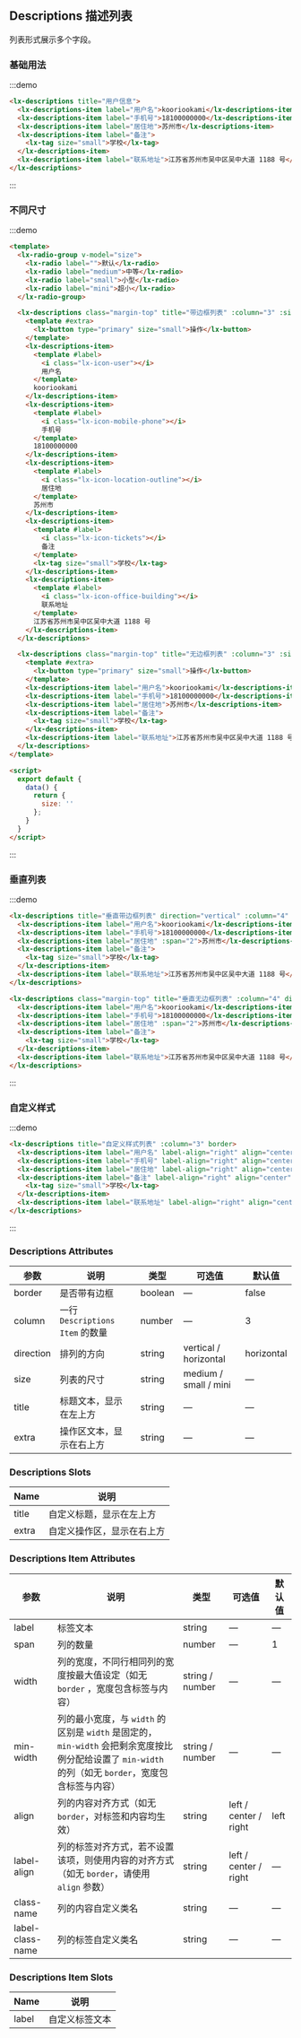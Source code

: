 ## Descriptions 描述列表

列表形式展示多个字段。

### 基础用法

:::demo

```html
<lx-descriptions title="用户信息">
  <lx-descriptions-item label="用户名">kooriookami</lx-descriptions-item>
  <lx-descriptions-item label="手机号">18100000000</lx-descriptions-item>
  <lx-descriptions-item label="居住地">苏州市</lx-descriptions-item>
  <lx-descriptions-item label="备注">
    <lx-tag size="small">学校</lx-tag>
  </lx-descriptions-item>
  <lx-descriptions-item label="联系地址">江苏省苏州市吴中区吴中大道 1188 号</lx-descriptions-item>
</lx-descriptions>
```
:::

### 不同尺寸

:::demo

```html
<template>
  <lx-radio-group v-model="size">
    <lx-radio label="">默认</lx-radio>
    <lx-radio label="medium">中等</lx-radio>
    <lx-radio label="small">小型</lx-radio>
    <lx-radio label="mini">超小</lx-radio>
  </lx-radio-group>

  <lx-descriptions class="margin-top" title="带边框列表" :column="3" :size="size" border>
    <template #extra>
      <lx-button type="primary" size="small">操作</lx-button>
    </template>
    <lx-descriptions-item>
      <template #label>
        <i class="lx-icon-user"></i>
        用户名
      </template>
      kooriookami
    </lx-descriptions-item>
    <lx-descriptions-item>
      <template #label>
        <i class="lx-icon-mobile-phone"></i>
        手机号
      </template>
      18100000000
    </lx-descriptions-item>
    <lx-descriptions-item>
      <template #label>
        <i class="lx-icon-location-outline"></i>
        居住地
      </template>
      苏州市
    </lx-descriptions-item>
    <lx-descriptions-item>
      <template #label>
        <i class="lx-icon-tickets"></i>
        备注
      </template>
      <lx-tag size="small">学校</lx-tag>
    </lx-descriptions-item>
    <lx-descriptions-item>
      <template #label>
        <i class="lx-icon-office-building"></i>
        联系地址
      </template>
      江苏省苏州市吴中区吴中大道 1188 号
    </lx-descriptions-item>
  </lx-descriptions>

  <lx-descriptions class="margin-top" title="无边框列表" :column="3" :size="size">
    <template #extra>
      <lx-button type="primary" size="small">操作</lx-button>
    </template>
    <lx-descriptions-item label="用户名">kooriookami</lx-descriptions-item>
    <lx-descriptions-item label="手机号">18100000000</lx-descriptions-item>
    <lx-descriptions-item label="居住地">苏州市</lx-descriptions-item>
    <lx-descriptions-item label="备注">
      <lx-tag size="small">学校</lx-tag>
    </lx-descriptions-item>
    <lx-descriptions-item label="联系地址">江苏省苏州市吴中区吴中大道 1188 号</lx-descriptions-item>
  </lx-descriptions>
</template>

<script>
  export default {
    data() {
      return {
        size: ''
      };
    }
  }
</script>
```
:::

### 垂直列表

:::demo

```html
<lx-descriptions title="垂直带边框列表" direction="vertical" :column="4" border>
  <lx-descriptions-item label="用户名">kooriookami</lx-descriptions-item>
  <lx-descriptions-item label="手机号">18100000000</lx-descriptions-item>
  <lx-descriptions-item label="居住地" :span="2">苏州市</lx-descriptions-item>
  <lx-descriptions-item label="备注">
    <lx-tag size="small">学校</lx-tag>
  </lx-descriptions-item>
  <lx-descriptions-item label="联系地址">江苏省苏州市吴中区吴中大道 1188 号</lx-descriptions-item>
</lx-descriptions>

<lx-descriptions class="margin-top" title="垂直无边框列表" :column="4" direction="vertical">
  <lx-descriptions-item label="用户名">kooriookami</lx-descriptions-item>
  <lx-descriptions-item label="手机号">18100000000</lx-descriptions-item>
  <lx-descriptions-item label="居住地" :span="2">苏州市</lx-descriptions-item>
  <lx-descriptions-item label="备注">
    <lx-tag size="small">学校</lx-tag>
  </lx-descriptions-item>
  <lx-descriptions-item label="联系地址">江苏省苏州市吴中区吴中大道 1188 号</lx-descriptions-item>
</lx-descriptions>
```
:::

### 自定义样式

:::demo

```html
<lx-descriptions title="自定义样式列表" :column="3" border>
  <lx-descriptions-item label="用户名" label-align="right" align="center" label-class-name="my-label" class-name="my-content" width="150px">kooriookami</lx-descriptions-item>
  <lx-descriptions-item label="手机号" label-align="right" align="center">18100000000</lx-descriptions-item>
  <lx-descriptions-item label="居住地" label-align="right" align="center">苏州市</lx-descriptions-item>
  <lx-descriptions-item label="备注" label-align="right" align="center">
    <lx-tag size="small">学校</lx-tag>
  </lx-descriptions-item>
  <lx-descriptions-item label="联系地址" label-align="right" align="center">江苏省苏州市吴中区吴中大道 1188 号</lx-descriptions-item>
</lx-descriptions>
```
:::

### Descriptions Attributes
| 参数          | 说明            | 类型            | 可选值                 | 默认值   |
|-------------  |---------------- |---------------- |---------------------- |-------- |
| border        | 是否带有边框         | boolean  |          —             |    false     |
| column        | 一行 `Descriptions Item` 的数量  | number | — |    3  |
| direction     | 排列的方向  | string | vertical / horizontal |    horizontal  |
| size          | 列表的尺寸    | string  |    medium / small / mini  |  — |
| title         | 标题文本，显示在左上方    | string  |    —  |  — |
| extra         | 操作区文本，显示在右上方    | string  |    —  |  — |

### Descriptions Slots

| Name | 说明 |
|------|--------|
| title | 自定义标题，显示在左上方  |
| extra | 自定义操作区，显示在右上方  |

### Descriptions Item Attributes
| 参数          | 说明            | 类型            | 可选值                 | 默认值   |
|-------------  |---------------- |---------------- |---------------------- |-------- |
| label          | 标签文本         | string  |          —             |    —     |
| span          | 列的数量         | number  |          —             |    1     |
| width          | 列的宽度，不同行相同列的宽度按最大值设定（如无 `border` ，宽度包含标签与内容）         | string / number  |          —             |    —     |
| min-width          | 列的最小宽度，与 `width` 的区别是 `width` 是固定的，`min-width` 会把剩余宽度按比例分配给设置了 `min-width` 的列（如无 `border`，宽度包含标签与内容）         | string / number  |          —             |    —     |
| align          | 列的内容对齐方式（如无 `border`，对标签和内容均生效）         | string  |          left / center / right             |    left     |
| label-align          | 列的标签对齐方式，若不设置该项，则使用内容的对齐方式（如无 `border`，请使用 `align` 参数）         | string  |          left / center / right             |    —     |
| class-name          | 列的内容自定义类名         | string  |          —             |    —     |
| label-class-name          | 列的标签自定义类名         | string  |          —             |    —     |

### Descriptions Item Slots

| Name | 说明 |
|------|--------|
| label | 自定义标签文本  |

